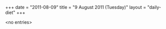 +++
date = "2011-08-09"
title = "9 August 2011 (Tuesday)"
layout = "daily-diet"
+++


\<no entries\>

